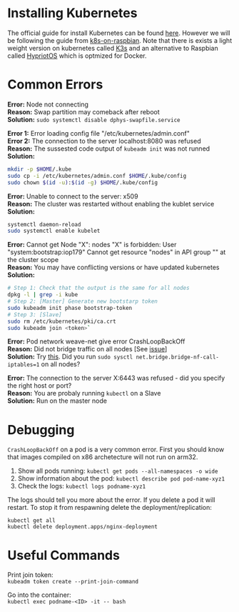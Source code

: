 # Installing Kubernetes
The official guide for install Kubernetes can be found [here](https://kubernetes.io/docs/setup/production-environment/tools/kubeadm/install-kubeadm/). However we will be following the guide from [k8s-on-raspbian](https://github.com/teamserverless/k8s-on-raspbian/blob/master/GUIDE.md). Note that there is exists a light weight version on kubernetes called [K3s](https://blog.alexellis.io/raspberry-pi-homelab-with-k3sup/) and an alternative to Raspbian called [HypriotOS](https://blog.hypriot.com/post/setup-kubernetes-raspberry-pi-cluster/) which is optmized for Docker.

# Common Errors
**Error:** Node not connecting  
**Reason:** Swap partition may comeback after reboot  
**Solution:** `sudo systemctl disable dphys-swapfile.service`

**Error 1:** Error loading config file "/etc/kubernetes/admin.conf"  
**Error 2:** The connection to the server localhost:8080 was refused  
**Reason:**  The sussested code output of `kubeadm init` was not runned  
**Solution:** 
```bash
mkdir -p $HOME/.kube
sudo cp -i /etc/kubernetes/admin.conf $HOME/.kube/config
sudo chown $(id -u):$(id -g) $HOME/.kube/config
```

**Error:** Unable to connect to the server: x509  
**Reason:** The cluster was restarted without enabling the kublet service  
**Solution:** 
```bash
systemctl daemon-reload
sudo systemctl enable kubelet
```


**Error:**  Cannot get Node "X": nodes "X" is forbidden: User "system:bootstrap:iop179" Cannot get resource "nodes" in API group "" at the cluster scope  
**Reason:** You may have conflicting versions or have updated kubernetes  
**Solution:**   
```bash
# Step 1: Check that the output is the same for all nodes  
dpkg -l | grep -i kube
# Step 2: [Master] Generate new bootstarp token  
sudo kubeadm init phase bootstrap-token 
# Step 3: [Slave]  
sudo rm /etc/kubernetes/pki/ca.crt
sudo kubeadm join <token>`
```
**Error:** Pod network weave-net give error CrashLoopBackOff  
**Reason:**  Did not bridge traffic on all nodes [See [issue](https://gist.github.com/alexellis/fdbc90de7691a1b9edb545c17da2d975#gistcomment-2564487)]  
**Solution:** Try [this](https://github.com/weaveworks/weave/issues/3717#issuecomment-575805360).
Did you run `sudo sysctl net.bridge.bridge-nf-call-iptables=1` on all nodes?

**Error:** The connection to the server X:6443 was refused - did you specify the right host or port?  
**Reason:** You are probaly running `kubectl` on a Slave  
**Solution:** Run on the master node  

# Debugging
`CrashLoopBackOff` on a pod is a very common error. First you should know that images compiled on x86 archetecture will not run on arm32.  
1. Show all pods running:
`kubectl get pods --all-namespaces -o wide`  
2. Show information about the pod: `kubectl describe pod pod-name-xyz1`  
3. Check the logs: `kubectl logs podname-xyz1`  

The logs should tell you more about the error. If you delete a pod it will restart. To stop it from respawning delete the deployment/replication:
```
kubectl get all
kubectl delete deployment.apps/nginx-deployment
```

# Useful Commands
Print join token:  
`kubeadm token create --print-join-command`

Go into the container:  
`kubectl exec podname-<ID> -it -- bash`
